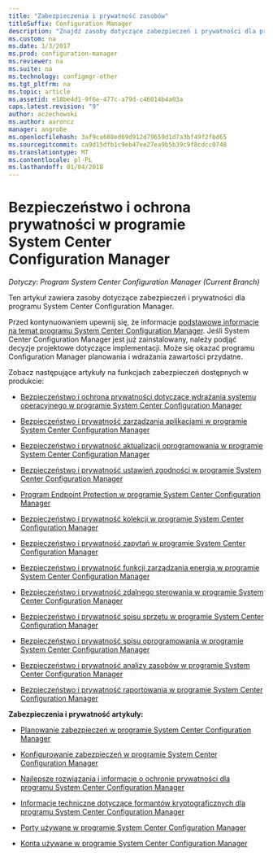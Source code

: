 ```yaml
---
title: "Zabezpieczenia i prywatność zasobów"
titleSuffix: Configuration Manager
description: "Znajdź zasoby dotyczące zabezpieczeń i prywatności dla programu System Center Configuration Manager."
ms.custom: na
ms.date: 1/3/2017
ms.prod: configuration-manager
ms.reviewer: na
ms.suite: na
ms.technology: configmgr-other
ms.tgt_pltfrm: na
ms.topic: article
ms.assetid: e18be4d1-9f6e-477c-a79d-c46014b4a03a
caps.latest.revision: "9"
author: aczechowski
ms.author: aaroncz
manager: angrobe
ms.openlocfilehash: 3af9ca608ed69d912d79659d1d7a3bf49f2fbd65
ms.sourcegitcommit: ca9d15dfb1c9eb47ee27ea9b5b39c9f8cdcc0748
ms.translationtype: MT
ms.contentlocale: pl-PL
ms.lasthandoff: 01/04/2018
---
```

# <a name="security-and-privacy-for-system-center-configuration-manager"></a>Bezpieczeństwo i ochrona prywatności w programie System Center Configuration Manager

*Dotyczy: Program System Center Configuration Manager (Current Branch)*

Ten artykuł zawiera zasoby dotyczące zabezpieczeń i prywatności dla programu System Center Configuration Manager.  

 Przed kontynuowaniem upewnij się, że informacje [podstawowe informacje na temat programu System Center Configuration Manager](../../../core/understand/fundamentals.md). Jeśli System Center Configuration Manager jest już zainstalowany, należy podjąć decyzje projektowe dotyczące implementacji. Może się okazać programu Configuration Manager planowania i wdrażania zawartości przydatne.  

 Zobacz następujące artykuły na funkcjach zabezpieczeń dostępnych w produkcie:  

-   [Bezpieczeństwo i ochrona prywatności dotyczące wdrażania systemu operacyjnego w programie System Center Configuration Manager](../../../osd/plan-design/security-and-privacy-for-operating-system-deployment.md)  

-   [Bezpieczeństwo i prywatność zarządzania aplikacjami w programie System Center Configuration Manager](../../../apps/plan-design/security-and-privacy-for-application-management.md)  

-   [Bezpieczeństwo i prywatność aktualizacji oprogramowania w programie System Center Configuration Manager](../../../sum/plan-design/security-and-privacy-for-software-updates.md)  

-   [Bezpieczeństwo i prywatność ustawień zgodności w programie System Center Configuration Manager](../../../compliance/plan-design/security-and-privacy-for-compliance-settings.md)  

-   [Program Endpoint Protection w programie System Center Configuration Manager](../../../protect/deploy-use/endpoint-protection.md)  

-   [Bezpieczeństwo i prywatność kolekcji w programie System Center Configuration Manager](../../../core/clients/manage/collections/security-and-privacy-for-collections.md)  

-   [Bezpieczeństwo i prywatność zapytań w programie System Center Configuration Manager](../../../core/servers/manage/security-and-privacy-for-queries.md)  

-   [Bezpieczeństwo i prywatność funkcji zarządzania energią w programie System Center Configuration Manager](../../../core/clients/manage/power/security-and-privacy-for-power-management.md)  

-   [Bezpieczeństwo i prywatność zdalnego sterowania w programie System Center Configuration Manager](../../../core/clients/manage/remote-control/security-and-privacy-for-remote-control.md)  

-   [Bezpieczeństwo i prywatność spisu sprzętu w programie System Center Configuration Manager](../../../core/clients/manage/inventory/security-and-privacy-for-hardware-inventory.md)  

-   [Bezpieczeństwo i prywatność spisu oprogramowania w programie System Center Configuration Manager](../../../core/clients/manage/inventory/security-and-privacy-for-software-inventory.md)  

-   [Bezpieczeństwo i prywatność analizy zasobów w programie System Center Configuration Manager](../../../core/clients/manage/asset-intelligence/security-and-privacy-for-asset-intelligence.md)  

-   [Bezpieczeństwo i prywatność raportowania w programie System Center Configuration Manager](../../../core/servers/manage/security-and-privacy-for-reporting.md)  



 **Zabezpieczenia i prywatność artykuły:**  

-   [Planowanie zabezpieczeń w programie System Center Configuration Manager](../../../core/plan-design/security/plan-for-security.md)  

-   [Konfigurowanie zabezpieczeń w programie System Center Configuration Manager](../../../core/plan-design/security/configure-security.md)  


-   [Najlepsze rozwiązania i informacje o ochronie prywatności dla programu System Center Configuration Manager](../../../core/plan-design/security/security-best-practices-and-privacy-information.md)  

-   [Informacje techniczne dotyczące formantów kryptograficznych dla programu System Center Configuration Manager](../../../protect/deploy-use/cryptographic-controls-technical-reference.md)  

-   [Porty używane w programie System Center Configuration Manager](../../../core/plan-design/hierarchy/ports.md)  

-   [Konta używane w programie System Center Configuration Manager](../../../core/plan-design/hierarchy/accounts.md)  
